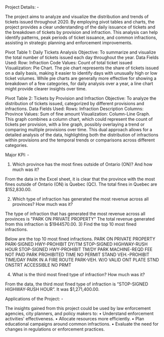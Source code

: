 Project Details: - 

The project aims to analyze and visualize the distribution and trends of tickets issued throughout 2020. By employing pivot tables and charts, the project provides a clear understanding of the daily issuance of tickets and the breakdown of tickets by provision and infraction. This analysis can help identify patterns, peak periods of ticket issuance, and common infractions, assisting in strategic planning and enforcement improvements.

Pivot Table 1: Daily Tickets Analysis
Objective: To summarize and visualize the total number of tickets issued each day throughout the year.
Data Fields Used:
Row: Infraction Code
Values: Count of total ticket issued
Visualization: Pie Chart.
The pie chart represents the share of tickets issued on a daily basis, making it easier to identify days with unusually high or low ticket volumes. While pie charts are generally more effective for showing a breakdown of a few categories, for daily analysis over a year, a line chart might provide clearer insights over time.


Pivot Table 2: Tickets by Provision and Infraction
Objective: To analyze the distribution of tickets issued, categorized by different provisions and infractions.
Data Fields Used:
Rows: Infraction Description
Columns: Province
Values: Sum of fine amount
Visualization: Column-Line Graph.
This graph combines a column chart, which could represent the count of tickets per provision, with a line graph, possibly overlaying a trend or comparing multiple provisions over time. This dual approach allows for a detailed analysis of the data, highlighting both the distribution of infractions within provisions and the temporal trends or comparisons across different categories.



Major KPI: -

1) Which province has the most fines outside of Ontario (ON)?  And how much was it?

From the data in the Excel sheet, it is clear that the province with the most fines outside of Ontario (ON) is Quebec (QC). The total fines in Quebec are $152,830.00.

2) Which type of infraction has generated the most revenue across all provinces?  How much was it?

The type of infraction that has generated the most revenue across all provinces is "PARK ON PRIVATE PROPERTY" The total revenue generated from this infraction is $1944570.00.
3) Find the top 10 most fined infractions.

Below are the top 10 most fined infractions.
PARK ON PRIVATE PROPERTY
PARK-SIGNED HWY-PROHIBIT DY/TM
STOP-SIGNED HIGHWAY-RUSH HOUR
STOP-SIGNED HWY-PROHIBIT TM/DY
PARK MACHINE-REQD FEE NOT PAID
PARK PROHIBITED TIME NO PERMIT
STAND VEH.-PROHIBIT TIME/DAY
PARK IN A FIRE ROUTE
PARK-VEH. W/O VALID ONT PLATE
STND ONSTRT ACCESSIBLE NO PRMT

4) What is the third most fined type of infraction?  How much was it?

From the data, the third most fined type of infraction is “STOP-SIGNED HIGHWAY-RUSH HOUR”. It was $1,271,400.00.

Applications of the Project: - 

The insights gained from this project could be used by law enforcement agencies, city planners, and policy makers to:
•	Understand enforcement activities' effectiveness.
•	Allocate resources more efficiently.
•	Plan educational campaigns around common infractions.
•	Evaluate the need for changes in regulations or enforcement practices.
